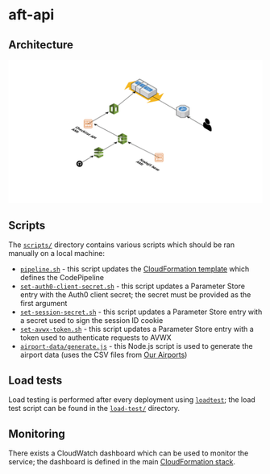 # aft-api

## Architecture
![Architecture diagram of the AFT API](docs/img/architecture.png)

## Scripts
The [`scripts/`](scripts/) directory contains various scripts which should be
ran manually on a local machine:
* [`pipeline.sh`](scripts/pipeline.sh) - this script updates the
[CloudFormation template](ci/codepipeline.yml) which defines the CodePipeline
* [`set-auth0-client-secret.sh`](scripts/set-auth0-client-secret.sh) - this
script updates a Parameter Store entry with the Auth0 client secret; the secret
must be provided as the first argument
* [`set-session-secret.sh`](scripts/set-session-secret.sh) - this script updates
a Parameter Store entry with a secret used to sign the session ID cookie
* [`set-avwx-token.sh`](scripts/set-avwx-token.sh) - this script updates
a Parameter Store entry with a token used to authenticate requests to AVWX
* [`airport-data/generate.js`](scripts/airport-data/generate.js) - this Node.js
script is used to generate the airport data (uses the CSV files from
[Our Airports](https://ourairports.com/data/))

## Load tests
Load testing is performed after every deployment using
[`loadtest`](https://www.npmjs.com/package/loadtest); the load test script can
be found in the [`load-test/`](load-test/index.js) directory.

## Monitoring
There exists a CloudWatch dashboard which can be used to monitor the service;
the dashboard is defined in the main
[CloudFormation stack](stacks/infrastructure.yml).
